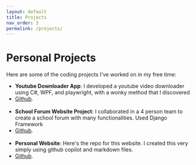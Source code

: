 ```yaml
---
layout: default
title: Projects
nav_order: 3
permalink: /projects/
---
```


# Personal Projects

Here are some of the coding projects I've worked on in my free time:

- **Youtube Downloader App**: I developed a youtube video downloader using C#, WPF, and playwright, with a wonky method that I discovered
- [Github](https://github.com/pickles33/YDC).<br><br>
- **School Forum Website Project**: I collaborated in a 4 person team to create a school forum with many functionalities. Used Django Framework
- [Github](https://github.com/WilsonMarquis/CareerManagementSystem).<br><br>
- **Personal Website**: Here's the repo for this website. I created this very simply using github copilot and markdown files.
- [Github](https://github.com/pickles33/PersonalWebsite).
  

